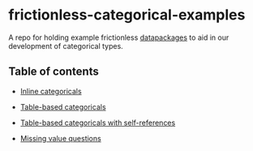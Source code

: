 # frictionless-categorical-examples

A repo for holding example frictionless [datapackages](https://datapackage.org/)
to aid in our development of categorical types.

## Table of contents

- [Inline categoricals](./inline-categoricals/README.md/#inline-categoricals)

- [Table-based categoricals](./table-based-categoricals/README.md#table-based-categoricals)

- [Table-based categoricals with self-references](./table-based-categoricals-selfref/README.md#self-referential-table-based-categoricals)

- [Missing value questions](./missing-value-questions/README.md#questions-about-missing-values)
